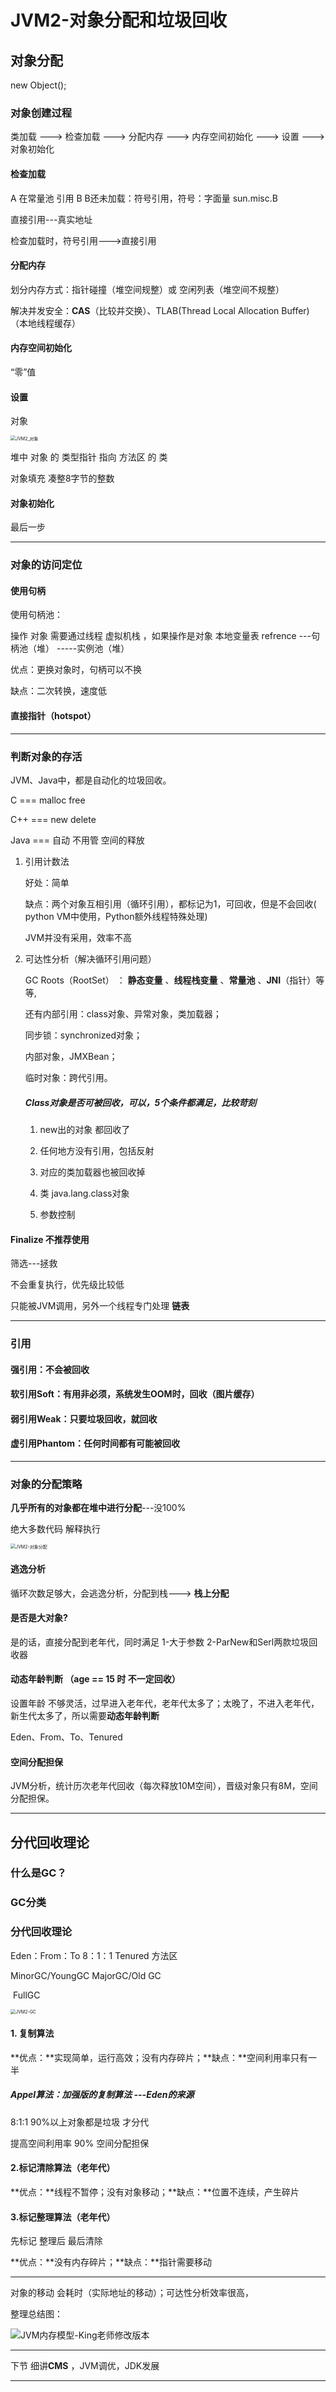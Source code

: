 # JVM2-对象分配和垃圾回收

## 对象分配

new Object();

### 对象创建过程

类加载 ---> 检查加载 ---> 分配内存 ---> 内存空间初始化 ---> 设置 ---> 对象初始化

#### 检查加载 

A 在常量池 引用 B B还未加载：符号引用，符号：字面量   sun.misc.B 

直接引用---真实地址

检查加载时，符号引用--->直接引用

#### 分配内存

划分内存方式：指针碰撞（堆空间规整）或 空闲列表（堆空间不规整）

解决并发安全：**CAS**（比较并交换）、TLAB(Thread Local Allocation Buffer) （本地线程缓存）

#### 内存空间初始化

“零”值

#### 设置

对象

<img src="/Users/alex/Alex/everyday/TechGoBlog/source/img/JVM2_对象.png" alt="JVM2_对象" style="zoom:50%;" />

堆中 对象 的 类型指针 指向 方法区 的 类 

对象填充 凑整8字节的整数

#### 对象初始化

最后一步

---

### 对象的访问定位

#### 使用句柄

使用句柄池：

操作 对象 需要通过线程 虚拟机栈 ，如果操作是对象 本地变量表 refrence ---句柄池（堆） -----实例池（堆）

优点：更换对象时，句柄可以不换

缺点：二次转换，速度低

#### 直接指针（hotspot）

---

### 判断对象的存活

JVM、Java中，都是自动化的垃圾回收。

C === malloc free

C++ === new delete

Java === 自动 不用管 空间的释放

1. 引用计数法

   好处：简单

   缺点：两个对象互相引用（循环引用），都标记为1，可回收，但是不会回收( python VM中使用，Python额外线程特殊处理)

   JVM并没有采用，效率不高

2. 可达性分析（解决循环引用问题）

   GC Roots（RootSet） ： **静态变量** 、**线程栈变量** 、**常量池** 、**JNI**（指针）等等, 

   还有内部引用：class对象、异常对象，类加载器；

   同步锁：synchronized对象；

   内部对象，JMXBean；

   临时对象：跨代引用。

   ##### Class对象是否可被回收，可以，5个条件都满足，比较苛刻

   1. new出的对象 都回收了
   2. 任何地方没有引用，包括反射

   3. 对应的类加载器也被回收掉
   4. 类 java.lang.class对象
   5. 参数控制

#### Finalize 不推荐使用 

筛选---拯救 

不会重复执行，优先级比较低

只能被JVM调用，另外一个线程专门处理 **链表**

---

### 引用

#### 强引用：不会被回收

#### 软引用Soft：有用非必须，系统发生OOM时，回收（图片缓存）

#### 弱引用Weak：只要垃圾回收，就回收

#### 虚引用Phantom：任何时间都有可能被回收

---

### 对象的分配策略

**几乎所有的对象都在堆中进行分配**---没100%

绝大多数代码 解释执行 

<img src="/Users/alex/Alex/everyday/TechGoBlog/source/img/JVM2-对象分配.png" alt="JVM2-对象分配" style="zoom:50%;" />

#### 逃逸分析

循环次数足够大，会逃逸分析，分配到栈---> **栈上分配**

#### 是否是大对象?

是的话，直接分配到老年代，同时满足 1-大于参数 2-ParNew和Serl两款垃圾回收器

#### 动态年龄判断 （age == 15 时 不一定回收）

设置年龄 不够灵活，过早进入老年代，老年代太多了；太晚了，不进入老年代，新生代太多了，所以需要**动态年龄判断**

Eden、From、To、Tenured

#### 空间分配担保

JVM分析，统计历次老年代回收（每次释放10M空间），晋级对象只有8M，空间分配担保。

---

## 分代回收理论

### 什么是GC？

### GC分类

### 分代回收理论

Eden：From：To   8：1：1		Tenured												方法区

MinorGC/YoungGC   					MajorGC/Old GC 

​							FullGC

<img src="/Users/alex/Desktop/JVM2-GC.png" alt="JVM2-GC" style="zoom:50%;" />

#### 1. 复制算法

**优点：**实现简单，运行高效；没有内存碎片；**缺点：**空间利用率只有一半

##### Appel算法：加强版的复制算法 ---Eden的来源

8:1:1 90%以上对象都是垃圾 才分代  

提高空间利用率 90% 空间分配担保

#### 2.标记清除算法（老年代）

**优点：**线程不暂停；没有对象移动；**缺点：**位置不连续，产生碎片

#### 3.标记整理算法（老年代）

先标记 整理后 最后清除 

**优点：**没有内存碎片；**缺点：**指针需要移动

---

对象的移动 会耗时（实际地址的移动）；可达性分析效率很高，

整理总结图：

![JVM内存模型-King老师修改版本](/Users/alex/Alex/everyday/TechGoBlog/source/img/JVM内存模型-King老师修改版本.jpg)

---

下节 细讲**CMS** ，JVM调优，JDK发展

---

